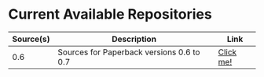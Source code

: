 # Current Available Repositories

| Source(s) | Description | Link |
| ---       | ---         | ---  |
| 0.6 | Sources for Paperback versions 0.6 to 0.7 | [Click me!](https://xonlyfadi.github.io/xonlyfadi-extensions/0.6) |

